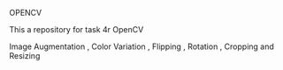 OPENCV

This a repository for task 4r OpenCV

Image Augmentation , Color Variation , Flipping , Rotation , Cropping and Resizing
